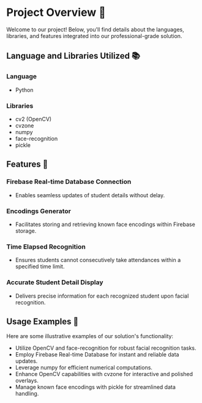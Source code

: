 # Project Overview 🚀

Welcome to our project! Below, you'll find details about the languages, libraries, and features integrated into our professional-grade solution.

## Language and Libraries Utilized 📚

### Language
- Python

### Libraries
- cv2 (OpenCV)
- cvzone
- numpy
- face-recognition
- pickle

## Features 🌟

### Firebase Real-time Database Connection
- Enables seamless updates of student details without delay.

### Encodings Generator
- Facilitates storing and retrieving known face encodings within Firebase storage.

### Time Elapsed Recognition
- Ensures students cannot consecutively take attendances within a specified time limit.

### Accurate Student Detail Display
- Delivers precise information for each recognized student upon facial recognition.

## Usage Examples 📝

Here are some illustrative examples of our solution's functionality:

- Utilize OpenCV and face-recognition for robust facial recognition tasks.
- Employ Firebase Real-time Database for instant and reliable data updates.
- Leverage numpy for efficient numerical computations.
- Enhance OpenCV capabilities with cvzone for interactive and polished overlays.
- Manage known face encodings with pickle for streamlined data handling.
